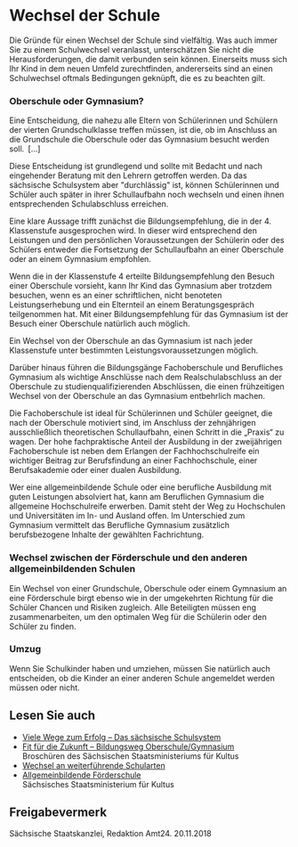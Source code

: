 # Wechsel der Schule

Die Gründe für einen Wechsel der Schule sind vielfältig. Was auch immer Sie zu einem Schulwechsel veranlasst, unterschätzen Sie nicht die Herausforderungen, die damit verbunden sein können. Einerseits muss sich Ihr Kind in dem neuen Umfeld zurechtfinden, andererseits sind an einen Schulwechsel oftmals Bedingungen geknüpft, die es zu beachten gilt.

### Oberschule oder Gymnasium?

Eine Entscheidung, die nahezu alle Eltern von Schülerinnen und Schülern der vierten Grundschulklasse treffen müssen, ist die, ob im Anschluss an die Grundschule die Oberschule oder das Gymnasium besucht werden soll. [...]

Diese Entscheidung ist grundlegend und sollte mit Bedacht und nach eingehender Beratung mit den Lehrern getroffen werden. Da das sächsische Schulsystem aber "durchlässig" ist, können Schülerinnen und Schüler auch später in ihrer Schullaufbahn noch wechseln und einen ihnen entsprechenden Schulabschluss erreichen.

Eine klare Aussage trifft zunächst die Bildungsempfehlung, die in der 4. Klassenstufe ausgesprochen wird. In dieser wird entsprechend den Leistungen und den persönlichen Voraussetzungen der Schülerin oder des Schülers entweder die Fortsetzung der Schullaufbahn an einer Oberschule oder an einem Gymnasium empfohlen.

Wenn die in der Klassenstufe 4 erteilte Bildungsempfehlung den Besuch einer Oberschule vorsieht, kann Ihr Kind das Gymnasium aber trotzdem besuchen, wenn es an einer schriftlichen, nicht benoteten Leistungserhebung und ein Elternteil an einem Beratungsgespräch teilgenommen hat. Mit einer Bildungsempfehlung für das Gymnasium ist der Besuch einer Oberschule natürlich auch möglich.

Ein Wechsel von der Oberschule an das Gymnasium ist nach jeder Klassenstufe unter bestimmten Leistungsvoraussetzungen möglich.

Darüber hinaus führen die Bildungsgänge Fachoberschule und Berufliches Gymnasium als wichtige Anschlüsse nach dem Realschulabschluss an der Oberschule zu studienqualifizierenden Abschlüssen, die einen frühzeitigen Wechsel von der Oberschule an das Gymnasium entbehrlich machen.

Die Fachoberschule ist ideal für Schülerinnen und Schüler geeignet, die nach der Oberschule motiviert sind, im Anschluss der zehnjährigen ausschließlich theoretischen Schullaufbahn, einen Schritt in die „Praxis“ zu wagen. Der hohe fachpraktische Anteil der Ausbildung in der zweijährigen Fachoberschule ist neben dem Erlangen der Fachhochschulreife ein wichtiger Beitrag zur Berufsfindung an einer Fachhochschule, einer Berufsakademie oder einer dualen Ausbildung.

Wer eine allgemeinbildende Schule oder eine berufliche Ausbildung mit guten Leistungen absolviert hat, kann am Beruflichen Gymnasium die allgemeine Hochschulreife erwerben. Damit steht der Weg zu Hochschulen und Universitäten im In- und Ausland offen. Im Unterschied zum Gymnasium vermittelt das Berufliche Gymnasium zusätzlich berufsbezogene Inhalte der gewählten Fachrichtung.

### Wechsel zwischen der Förderschule und den anderen allgemeinbildenden Schulen

Ein Wechsel von einer Grundschule, Oberschule oder einem Gymnasium an eine Förderschule birgt ebenso wie in der umgekehrten Richtung für die Schüler Chancen und Risiken zugleich. Alle Beteiligten müssen eng zusammenarbeiten, um den optimalen Weg für die Schülerin oder den Schüler zu finden.

### Umzug

Wenn Sie Schulkinder haben und umziehen, müssen Sie natürlich auch entscheiden, ob die Kinder an einer anderen Schule angemeldet werden müssen oder nicht.

## Lesen Sie auch

* [Viele Wege zum Erfolg – Das sächsische Schulsystem](https://publikationen.sachsen.de/bdb/artikel/24322 "Broschüre \"Viele Wege zum Erfolg - Das sächsische Schulsystem\"")
* [Fit für die Zukunft – Bildungsweg Oberschule/Gymnasium](https://www.publikationen.sachsen.de/bdb/artikel/24323 "Broschüre \"Fit für die Zukunft - Mittelschulen und Gymnasien in Sachsen\"")  
  Broschüren des Sächsischen Staatsministeriums für Kultus
* [Wechsel an weiterführende Schularten](http://www.schule.sachsen.de/1787.htm "Website zur Bildungsempfehlung")
* [Allgemeinbildende Förderschule](http://www.schule.sachsen.de/974.htm "Kapitel \"Allgemein bildende Förderschulen\" auf den Internetseiten des Sächsischen Staatsministeriums für Kultus")  
  Sächsisches Staatsministerium für Kultus

## Freigabevermerk

Sächsische Staatskanzlei, Redaktion Amt24. 20.11.2018
